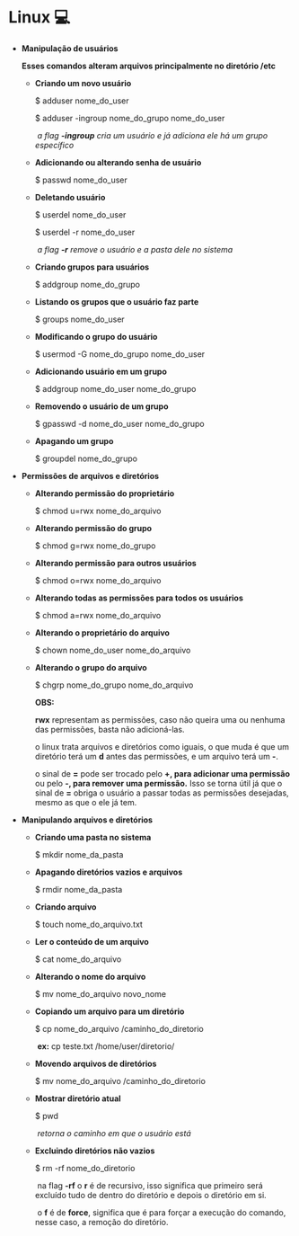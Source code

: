 # Linux :computer:

- **Manipulação de usuários**

  **Esses comandos alteram arquivos principalmente no diretório /etc**

  - **Criando um novo usuário**

    $ adduser nome_do_user

    $ adduser -ingroup nome_do_grupo nome_do_user

    ​	_a flag **-ingroup** cria um usuário e já adiciona ele há um grupo específico_

  - **Adicionando ou alterando senha de usuário**

    $ passwd nome_do_user

  - **Deletando usuário**

    $ userdel nome_do_user

    $ userdel -r nome_do_user

    ​	_a flag **-r** remove o usuário e a pasta dele no sistema_

  - **Criando grupos para usuários**

    $ addgroup nome_do_grupo

  - **Listando os grupos que o usuário faz parte**

    $ groups nome_do_user

  - **Modificando o grupo do usuário**

    $ usermod -G nome_do_grupo nome_do_user

  - **Adicionando usuário em um grupo**

    $ addgroup nome_do_user nome_do_grupo

  - **Removendo o usuário de um grupo**

    $ gpasswd -d nome_do_user nome_do_grupo

  - **Apagando um grupo**

    $ groupdel nome_do_grupo

- **Permissões de arquivos e diretórios**

  - **Alterando permissão do proprietário**

    $ chmod u=rwx nome_do_arquivo

  - **Alterando permissão do grupo**

    $ chmod g=rwx nome_do_grupo

  - **Alterando permissão para outros usuários**

    $ chmod o=rwx nome_do_arquivo

  - **Alterando todas as permissões para todos os usuários**

    $ chmod a=rwx nome_do_arquivo

  - **Alterando o proprietário do arquivo**

    $ chown nome_do_user nome_do_arquivo

  - **Alterando o grupo do arquivo**

    $ chgrp nome_do_grupo nome_do_arquivo

    **OBS:**

    **rwx** representam as permissões, caso não queira uma ou nenhuma das permissões, basta não adicioná-las.

    o linux trata arquivos e diretórios como iguais, o que muda é que um diretório terá um **d** antes das permissões, e um arquivo terá um **-**.

    o sinal de **=** pode ser trocado pelo **+, para adicionar uma permissão** ou pelo **-, para remover uma permissão.** Isso se torna útil já que o sinal de **=** obriga o usuário a passar todas as permissões desejadas, mesmo as que o ele já tem.

- **Manipulando arquivos e diretórios**

  - **Criando uma pasta no sistema**

    $ mkdir nome_da_pasta

  - **Apagando diretórios vazios e arquivos**

    $ rmdir nome_da_pasta

  - **Criando arquivo**

    $ touch nome_do_arquivo.txt

  - **Ler o conteúdo de um arquivo**

    $ cat nome_do_arquivo

  - **Alterando o nome do arquivo**

    $ mv nome_do_arquivo novo_nome

  - **Copiando um arquivo para um diretório**

    $ cp nome_do_arquivo /caminho_do_diretorio

    ​	**ex:** cp teste.txt /home/user/diretorio/

  - **Movendo arquivos de diretórios**

    $ mv nome_do_arquivo /caminho_do_diretorio

  - **Mostrar diretório atual**

    $ pwd

    ​	_retorna o caminho em que o usuário está_

  - **Excluindo diretórios não vazios**

    $ rm -rf nome_do_diretorio

    ​	na flag **-rf** o **r** é de recursivo, isso significa que primeiro será excluído tudo 	de dentro do diretório e depois o diretório em si. 

    ​	o **f** é de **force**, significa que é para forçar a execução do comando, nesse 	caso, a remoção do diretório.